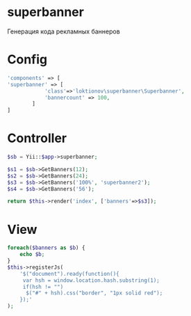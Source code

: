 # superbanner
Генерация кода рекламных баннеров

# Config
```php
'components' => [
'superbanner' => [
            'class'=>'loktionov\superbanner\Superbanner',
            'bannercount' => 100,
        ]
]
```

# Controller
```php
$sb = Yii::$app->superbanner;

$s1 = $sb->GetBanners(12);
$s2 = $sb->GetBanners(24);
$s3 = $sb->GetBanners('100%', 'superbanner2');
$s4 = $sb->GetBanners('56');

return $this->render('index', ['banners'=>$s3]);
```
        
# View
```php
foreach($banners as $b) {
    echo $b;
}
$this->registerJs(
    '$("document").ready(function(){
     var hsh = window.location.hash.substring(1);
     if(hsh != "")
      $("#" + hsh).css("border", "1px solid red");
    });'
); 
```

